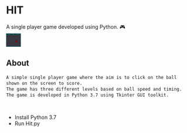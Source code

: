 # HIT
A single player game developed using Python. :video_game:
<br>
<img src="https://github.com/M-R-Brown/HIT/blob/master/Hit.gif" width="40" height="40" />
<br>
## **About**
```
A simple single player game where the aim is to click on the ball shown on the screen to score.
The game has three different levels based on ball speed and timing.
The game is developed in Python 3.7 using Tkinter GUI toolkit.

```
<br>  

- Install Python 3.7 
- Run Hit.py  
